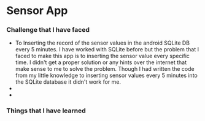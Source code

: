 # Sensor App
### Challenge that I have faced
- To Inserting the record of the sensor values in the android SQLite DB every 5 minutes. I have worked with SQLite before but the problem that I faced to make this app is to inserting the sensor value every specific time. I didn't get a proper solution or any hints over the internet that make sense to me to solve the problem. Though I had written the code from my little knowledge to inserting sensor values every 5 minutes into the SQLite database it didn't work for me.
-
-
###  Things that I have learned

